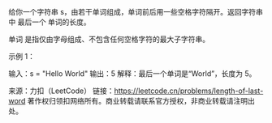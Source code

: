 给你一个字符串 s，由若干单词组成，单词前后用一些空格字符隔开。返回字符串中 最后一个 单词的长度。

单词 是指仅由字母组成、不包含任何空格字符的最大子字符串。



示例 1：

输入：s = "Hello World"
输出：5
解释：最后一个单词是“World”，长度为 5。

来源：力扣（LeetCode）
链接：https://leetcode.cn/problems/length-of-last-word
著作权归领扣网络所有。商业转载请联系官方授权，非商业转载请注明出处。
